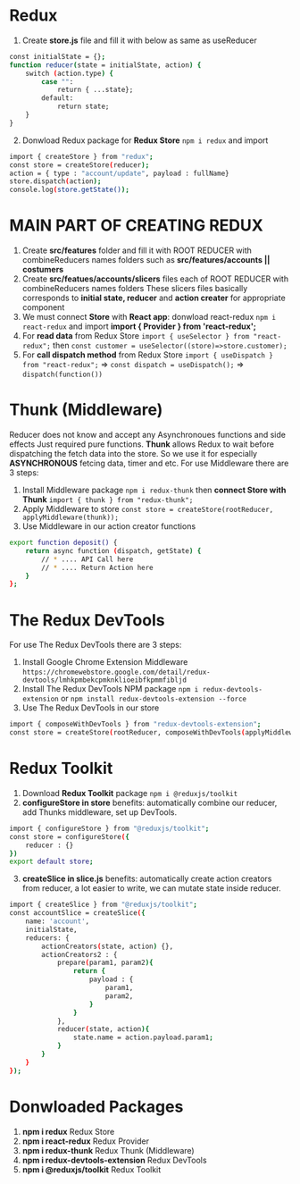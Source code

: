 # Redux
1. Create **store.js** file and fill it with below as same as useReducer
```bash
const initialState = {};
function reducer(state = initialState, action) {
    switch (action.type) {
        case "":
            return { ...state};
        default:
            return state;
    }
}
```
2. Donwload Redux package for **Redux Store** ```npm i redux``` and import
```bash
import { createStore } from "redux";
const store = createStore(reducer); 
action = { type : "account/update", payload : fullName}
store.dispatch(action);
console.log(store.getState());
```
    


# MAIN PART OF CREATING REDUX
1. Create **src/features** folder and fill it with ROOT REDUCER with combineReducers names folders such as **src/features/accounts || costumers** 
2. Create **src/featues/accounts/slicers** files each of ROOT REDUCER with combineReducers names folders
These slicers files basically corresponds to **initial state, reducer** and **action creater** for appropriate component
3. We must connect **Store** with **React app**: donwload react-redux ```npm i react-redux``` and import **import { Provider } from 'react-redux';**
4. For **read data** from Redux Store ```import { useSelector } from "react-redux";``` then ```const customer = useSelector((store)=>store.customer);```
5. For **call dispatch method** from Redux Store ```import { useDispatch } from "react-redux";``` => ```const dispatch = useDispatch();``` => ```dispatch(function())```

# Thunk (Middleware)
Reducer does not know and accept any Asynchronoues functions and side effects Just required pure functions. **Thunk** allows Redux to wait before dispatching the fetch data into the store. So we use it for especially **ASYNCHRONOUS** fetcing data, timer and etc. For use Middleware there are 3 steps:
1. Install Middleware package ```npm i redux-thunk``` then **connect Store with Thunk** ```import { thunk } from "redux-thunk";```
2. Apply Middleware to store ```const store = createStore(rootReducer, applyMiddleware(thunk));```
3. Use Middleware in our action creator functions
```bash 
export function deposit() {
    return async function (dispatch, getState) {    
        // * .... API Call here
        // * .... Return Action here
    }
};

```

# The Redux DevTools
For use The Redux DevTools there are 3 steps:
1. Install Google Chrome Extension Middleware    ```https://chromewebstore.google.com/detail/redux-devtools/lmhkpmbekcpmknklioeibfkpmmfibljd```
2. Install The Redux DevTools NPM package        ```npm i redux-devtools-extension``` or ```npm install redux-devtools-extension --force```
3. Use The Redux DevTools in our store
```bash
import { composeWithDevTools } from "redux-devtools-extension";
const store = createStore(rootReducer, composeWithDevTools(applyMiddleware(thunk)));
```


# Redux Toolkit
1. Download **Redux Toolkit** package ```npm i @reduxjs/toolkit```
2. **configureStore in store** benefits: automatically combine our reducer, add Thunks middleware, set up DevTools. 
```bash
import { configureStore } from "@reduxjs/toolkit";
const store = configureStore({
    reducer : {}
})
export default store;
```
3. **createSlice in slice.js** benefits: automatically create action creators from reducer, a lot easier to write, we can mutate state inside reducer.
```bash
import { createSlice } from "@reduxjs/toolkit";
const accountSlice = createSlice({
    name: 'account',
    initialState,
    reducers: {                                                         
        actionCreators(state, action) {},
        actionCreators2 : {
            prepare(param1, param2){
                return {
                    payload : {
                        param1,
                        param2,
                    }
                }
            },
            reducer(state, action){
                state.name = action.payload.param1;
            }
        }
    }
});
```



# Donwloaded Packages
1. **npm i redux**                          Redux Store
2. **npm i react-redux**                    Redux Provider
3. **npm i redux-thunk**                    Redux Thunk (Middleware)
4. **npm i redux-devtools-extension**       Redux DevTools
5. **npm i @reduxjs/toolkit**               Redux Toolkit

